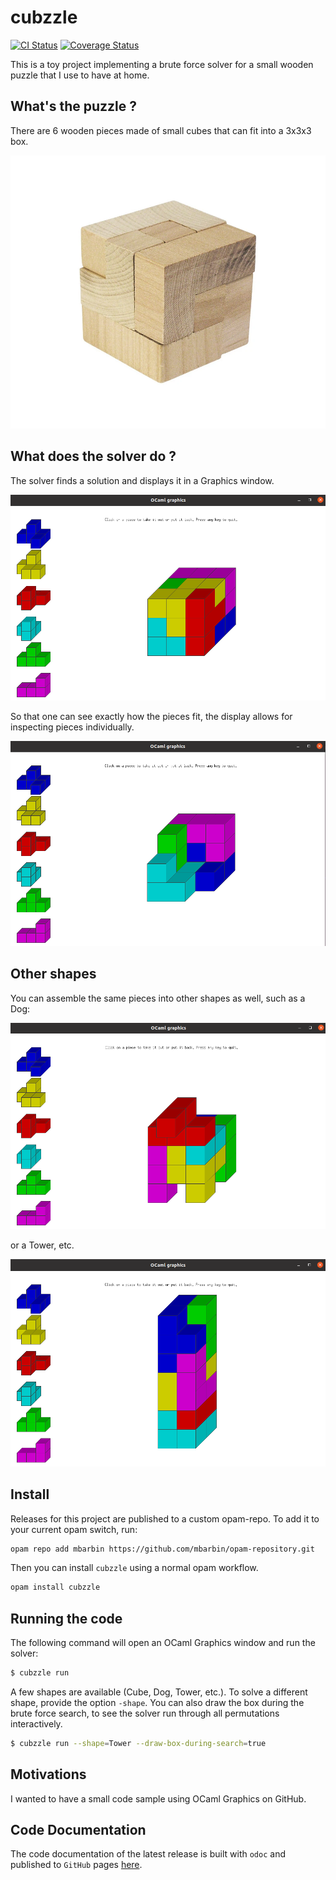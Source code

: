 # cubzzle

[![CI Status](https://github.com/mbarbin/cubzzle/workflows/ci/badge.svg)](https://github.com/mbarbin/cubzzle/actions/workflows/ci.yml)
[![Coverage Status](https://coveralls.io/repos/github/mbarbin/cubzzle/badge.svg?branch=main)](https://coveralls.io/github/mbarbin/cubzzle?branch=main)

This is a toy project implementing a brute force solver for a small wooden puzzle that I use to have at home.

## What's the puzzle ?

There are 6 wooden pieces made of small cubes that can fit into a 3x3x3 box.

![The puzzle](images/puzzle.png)

## What does the solver do ?

The solver finds a solution and displays it in a Graphics window.

![The cube](images/cube.png)

So that one can see exactly how the pieces fit, the display allows for inspecting pieces individually.

![The cube help](images/cube-help.png)

## Other shapes

You can assemble the same pieces into other shapes as well, such as a Dog:

![The dog](images/dog.png)

or a Tower, etc.

![The tower](images/tower.png)

## Install

Releases for this project are published to a custom opam-repo. To add it to your current opam switch, run:

```sh
opam repo add mbarbin https://github.com/mbarbin/opam-repository.git
```

Then you can install `cubzzle` using a normal opam workflow.

```sh
opam install cubzzle
```

## Running the code

The following command will open an OCaml Graphics window and run the solver:

```bash
$ cubzzle run
```

A few shapes are available (Cube, Dog, Tower, etc.). To solve a different shape, provide the option `-shape`. You can also draw the box during the brute force search, to see the solver run through all permutations interactively.

```bash
$ cubzzle run --shape=Tower --draw-box-during-search=true
```

## Motivations

I wanted to have a small code sample using OCaml Graphics on GitHub.

## Code Documentation

The code documentation of the latest release is built with `odoc` and published to `GitHub` pages [here](https://mbarbin.github.io/cubzzle).
